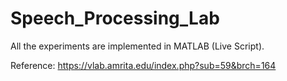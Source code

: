 # Speech_Processing_Lab
All the experiments are implemented in MATLAB (Live Script).

Reference: https://vlab.amrita.edu/index.php?sub=59&brch=164
